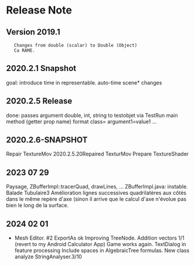 # Release Note

## Version 2019.1

       Changes from double (scalar) to Double (Object)
       Ca RAME.

## 2020.2.1 Snapshot

goal: introduce time in representable. auto-time scene* changes

## 2020.2.5 Release

done: passes argument double, int, string to
testobjet via TestRun main method (getter prop
name)
format
class=<fully qualified TestObjet class
name> argument1=value1 ...

## 2020.2.6-SNAPSHOT

Repair TextureMov
2020.2.5.20Repaired TexturMov
Prepare TextureShader

## 2023 07 29

Paysage, ZBufferImpl::tracerQuad, drawLines, ...
ZBufferImpl.java: instable.
Balade Tubulaire3 Amélioration lignes successives quadrilatères aux côtés dans le même repère d'axe (sinon il arrive que
le calcul d'axe n'évolue pas bien le long de la surface.

## 2024 02 01

+ Mesh Editor.
  #2 ExportAs ok
  Improving TreeNode. Addition vectors 1/1 (revert to my Android Calculator App)
  Game works again.
  TextDialog in feature processing
  Include spaces in AlgebraicTree formulas.
  New class analyze StringAnalyser.3/10